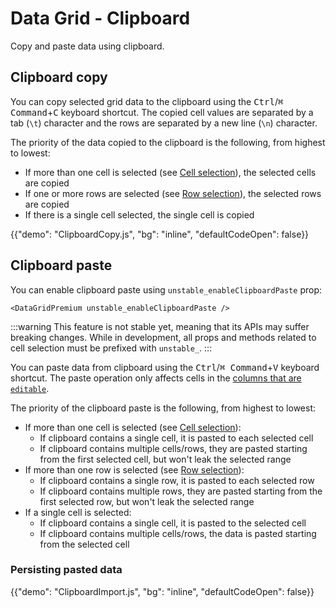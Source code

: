 # Data Grid - Clipboard

<p class="description">Copy and paste data using clipboard.</p>

## Clipboard copy

You can copy selected grid data to the clipboard using the <kbd class="key">Ctrl</kbd>/<kbd class="key">⌘ Command</kbd>+<kbd class="key">C</kbd> keyboard shortcut.
The copied cell values are separated by a tab (`\t`) character and the rows are separated by a new line (`\n`) character.

The priority of the data copied to the clipboard is the following, from highest to lowest:

- If more than one cell is selected (see [Cell selection](/x/react-data-grid/cell-selection/)), the selected cells are copied
- If one or more rows are selected (see [Row selection](/x/react-data-grid/row-selection/)), the selected rows are copied
- If there is a single cell selected, the single cell is copied

{{"demo": "ClipboardCopy.js", "bg": "inline", "defaultCodeOpen": false}}

## Clipboard paste [<span class="plan-premium"></span>](/x/introduction/licensing/#premium-plan)

You can enable clipboard paste using `unstable_enableClipboardPaste` prop:

```tsx
<DataGridPremium unstable_enableClipboardPaste />
```

:::warning
This feature is not stable yet, meaning that its APIs may suffer breaking changes.
While in development, all props and methods related to cell selection must be prefixed with `unstable_`.
:::

You can paste data from clipboard using the <kbd class="key">Ctrl</kbd>/<kbd class="key">⌘ Command</kbd>+<kbd class="key">V</kbd> keyboard shortcut.
The paste operation only affects cells in the [columns that are `editable`](/x/react-data-grid/editing/#making-a-column-editable).

The priority of the clipboard paste is the following, from highest to lowest:

- If more than one cell is selected (see [Cell selection](/x/react-data-grid/cell-selection/)):
  - If clipboard contains a single cell, it is pasted to each selected cell
  - If clipboard contains multiple cells/rows, they are pasted starting from the first selected cell, but won't leak the selected range
- If more than one row is selected (see [Row selection](/x/react-data-grid/row-selection/)):
  - If clipboard contains a single row, it is pasted to each selected row
  - If clipboard contains multiple rows, they are pasted starting from the first selected row, but won't leak the selected range
- If a single cell is selected:
  - If clipboard contains a single cell, it is pasted to the selected cell
  - If clipboard contains multiple cells/rows, the data is pasted starting from the selected cell

### Persisting pasted data

{{"demo": "ClipboardImport.js", "bg": "inline", "defaultCodeOpen": false}}

